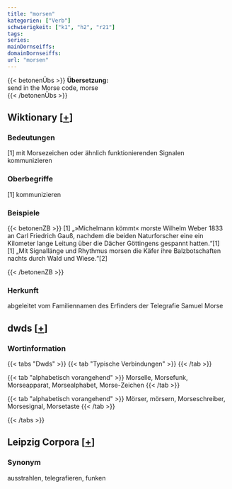 ```yaml
---
title: "morsen"
kategorien: ["Verb"]
schwierigkeit: ["k1", "h2", "r21"]
tags:
series:
mainDornseiffs:
domainDornseiffs:
url: "morsen"
---
```


{{< betonenÜbs >}}
**Übersetzung:**  
send  in the Morse code, morse  
{{< /betonenÜbs >}}

## Wiktionary [[+](https://de.wiktionary.org/wiki/morsen)]

### Bedeutungen
[1] mit Morsezeichen oder ähnlich funktionierenden Signalen kommunizieren  

### Oberbegriffe
[1] kommunizieren  

### Beispiele
{{< betonenZB >}}
[1] „»Michelmann kömmt« morste Wilhelm Weber 1833 an Carl Friedrich Gauß, nachdem die beiden Naturforscher eine ein Kilometer lange Leitung über die Dächer Göttingens gespannt hatten.“[1]  
[1] „Mit Signallänge und Rhythmus morsen die Käfer ihre Balzbotschaften nachts durch Wald und Wiese.“[2]  

{{< /betonenZB >}}
### Herkunft
abgeleitet vom Familiennamen des Erfinders der Telegrafie Samuel Morse  



## dwds [[+](https://www.dwds.de/wb/morsen)]

### Wortinformation
{{< tabs "Dwds" >}}
{{< tab "Typische Verbindungen" >}}
{{< /tab >}}

{{< tab "alphabetisch vorangehend" >}}
Morselle, Morsefunk, Morseapparat, Morsealphabet, Morse-Zeichen
{{< /tab >}}

{{< tab "alphabetisch vorangehend" >}}
Mörser, mörsern, Morseschreiber, Morsesignal, Morsetaste
{{< /tab >}}

{{< /tabs >}}

## Leipzig Corpora [[+](https://corpora.uni-leipzig.de/en/res?word=morsen&corpusId=deu_newscrawl-public_2018)]


### Synonym
ausstrahlen, telegrafieren, funken

